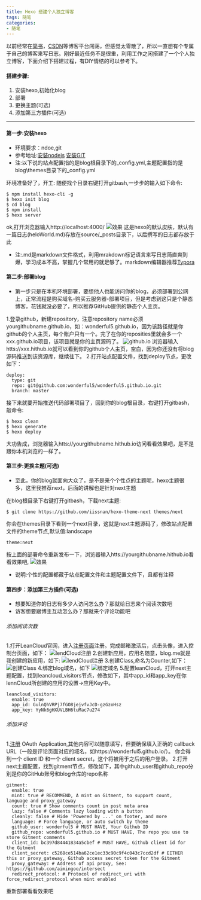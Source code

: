 ```yaml
---
title: Hexo 搭建个人独立博客
tags: 随笔
categories:
- 随笔
---
```

以前经常在[简书](https://www.jianshu.com/)，[CSDN](https://www.csdn.net/)等博客平台闯荡，但感觉太零散了，所以一直想有个专属于自己的博客来写日志。刚好最近任务不是很重，利用工作之闲搭建了一个个人独立博客，下面介绍下搭建过程，有DIY情结的可以参考下。
#### 搭建步骤:
1. 安装hexo,初始化blog
2. 部署
3. 更换主题(可选)
4. 添加第三方插件(可选)
  <!-- more -->
***
#### 第一步:安装hexo
* 环境要求：ndoe,git 
* 参考地址:[安装nodejs](http://www.runoob.com/nodejs/nodejs-install-setup.html)  [安装GIT](https://git-scm.com/download/) 
* 注:以下说的站点配置指的是blog根目录下的_config.yml,主题配置指的是blog\themes目录下的_config.yml

环境准备好了，开工:
随便找个目录右键打开gitbash,一步步的输入如下命令:
```
$ npm install hexo-cli -g
$ hexo init blog
$ cd blog
$ npm install
$ hexo server 
```
ok,打开浏览器输入http://localhost:4000/
![效果](https://wx1.sinaimg.cn/mw1024/93e5a6afgy1fnhgnk76jtj215d0mojsn.jpg)
这是hexo的默认皮肤，默认有一篇日志(heloWorld.md)存放在source/_posts目录下，以后撰写的日志都存放于此
* 注:.md是markdown文件格式，利用mrakdown标记语言来写日志简直爽到爆，学习成本不高，掌握几个常用的就足够了。markdown编辑器推荐[Typora](https://www.typora.io/)

#### 第二步:部署blog
* 第一步只是在本机环境部署，要想他人也能访问你的blog，必须部署到公网上，正常流程是购买域名-购买云服务器-部署项目，但是考虑到这只是个静态博客，花钱就没必要了，所以推荐GitHub提供的静态个人主页。

1.登录github，新建repository，注意repository name必须yourgithubname.github.io，如：wonderful5.github.io，因为该路径就是你github的个人主页，每个账户只有一个。完了在你的reposities里就会多一个xxx.github.io项目，该项目就是你的主页源码了。
![github.io](https://wx1.sinaimg.cn/mw1024/93e5a6afgy1fnijoic95aj20s20jn0tu.jpg)
浏览器输入htts://xxx.hithub.io就可以看到你的github个人主页，空白，因为你还没有将blog源码推送到该资源库，继续往下。
2.打开站点配置文件，找到deploy节点，更改如下：
```
deploy:
  type: git
  repo: git@github.com:wonderful5/wonderful5.github.io.git
  branch: master
```
接下来就要开始推送代码部署项目了，回到你的blog根目录，右键打开gitbash，敲命令:
```
$ hexo clean
$ hexo generate
$ hexo deploy
```
大功告成，浏览器输入htts://yourgithubname.hithub.io访问看看效果吧，是不是跟你本机浏览的一样了。

#### 第三步:更换主题(可选)
* 至此，你的blog就面向大众了，是不是来个个性点的主题呢，hexo主题很多，这里我推荐next，后面的讲解也是针对next主题

在blog根目录下右键打开gitbash，下载next主题:
```
$ git clone https://github.com/iissnan/hexo-theme-next themes/next
```
你会在themes目录下看到一个next目录，这就是next主题源码了，修改站点配置文件的theme节点,默认值:landscape
```
theme:next
```
按上面的部署命令重新发布一下，浏览器输入htts://yourgithubname.hithub.io看看效果吧,
![效果](https://wx3.sinaimg.cn/mw1024/93e5a6afgy1fnhhn7dug2j218g0jz76b.jpg)
* 说明:个性的配置都藏于站点配置文件和主题配置文件下，且都有注释

#### 第四步：添加第三方插件(可选)
* 想要知道你的日志有多少人访问怎么办？那就给日志来个阅读次数吧
* 访客想要跟博主互动怎么办？那就来个评论功能吧

###### 添加阅读次数
1.打开LeanCloud官网，进入[注册页面](http://www.jeyzhang.com/hexo-next-add-post-views.html)注册。完成邮箱激活后，点击头像，进入控制台页面，如下：
![lendCloud注册](https://wx2.sinaimg.cn/mw1024/93e5a6afgy1fniajhvw2fj218g0jzwf4.jpg)
2.创建新应用，应用名随意，blog.me就是我创建的新应用，如下:
![lendCloud注册](https://wx2.sinaimg.cn/mw1024/93e5a6afgy1fniajhvw2fj218g0jzwf4.jpg)
3.创建Class,命名为Counter,如下：
![创建Class](https://wx4.sinaimg.cn/mw1024/93e5a6afgy1fniav1gj4fj218g0jzwfp.jpg)
4.绑定blog域名，如下
![绑定域名](https://wxt.sinaimg.cn/mw1024/93e5a6afgy1fniaxyhrlvj218g0jzmyx.jpg?tags=%5B%5D)
5.配置leanCloud，打开next主题配置，找到leancloud_visitors节点，修改如下，其中app_id和app_key在你lennCloud所创建的应用的设置->应用Key中。
```
leancloud_visitors:
  enable: true
  app_id: GulnQhVRPj7fGO8jejvfvJcD-gzGzoHsz
  app_key: YyNk6gHXUVLBH6tuMac7u274
```

###### 添加评论
1.[注册](https://github.com/settings/applications/new) OAuth Application,其他内容可以随意填写，但要确保填入正确的 callback URL（一般是评论页面对应的域名，如https://wonderful5.github.io/）。
你会得到一个 client ID 和一个 client secret，这个将被用于之后的用户登录。
2.打开next主题配置，找到gitment节点，修改如下，其中github_user和github_repo分别是你的GitHub账号和blog仓库的repo名称
```
gitment:
  enable: true
  mint: true # RECOMMEND, A mint on Gitment, to support count, language and proxy_gateway
  count: true # Show comments count in post meta area
  lazy: false # Comments lazy loading with a button
  cleanly: false # Hide 'Powered by ...' on footer, and more
  language: # Force language, or auto switch by theme
  github_user: wonderful5 # MUST HAVE, Your Github ID
  github_repo: wonderful5.github.io # MUST HAVE, The repo you use to store Gitment comments
  client_id: bc397d84441834a5cbef # MUST HAVE, Github client id for the Gitment
  client_secret: c5268ce514ba62ce1ec33c90c9f4c043c7ccd2df # EITHER this or proxy_gateway, Github access secret token for the Gitment
  proxy_gateway: # Address of api proxy, See: https://github.com/aimingoo/intersect
  redirect_protocol: # Protocol of redirect_uri with force_redirect_protocol when mint enabled
```
重新部署看看效果吧







